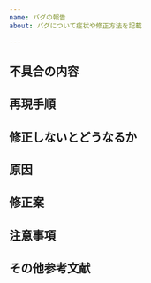 ```yaml
---
name: バグの報告
about: バグについて症状や修正方法を記載

---
```


## 不具合の内容
<!-- 例: フォントが見にくい、スタイルが崩れているなど -->

## 再現手順
<!-- 例: スマートフォン閲覧時 -->

## 修正しないとどうなるか
<!-- 例: 見栄えが悪い -->

## 原因
<!-- 例: カード型レイアウトのCSS　-->

## 修正案
<!-- 例: 折り返しやカードサイズに関するCSS修正 -->

## 注意事項
<!-- 例: PC閲覧時にも影響が出る恐れがあるのでChromeのデベロッパーツールで確認 -->

## その他参考文献
<!-- 例: Qiitaやteratailなど -->

